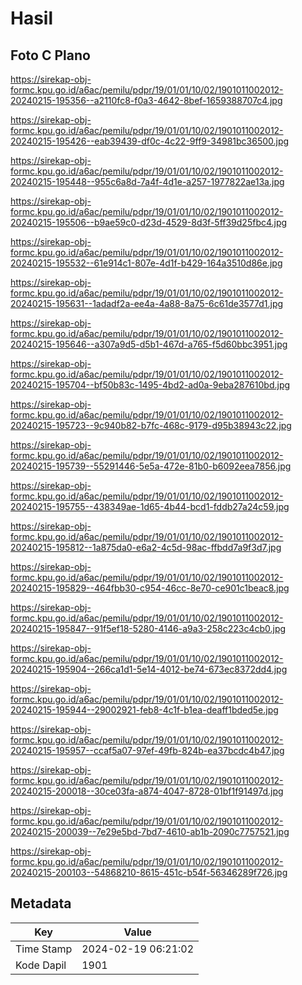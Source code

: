 # Hasil

## Foto C Plano

https://sirekap-obj-formc.kpu.go.id/a6ac/pemilu/pdpr/19/01/01/10/02/1901011002012-20240215-195356--a2110fc8-f0a3-4642-8bef-1659388707c4.jpg

https://sirekap-obj-formc.kpu.go.id/a6ac/pemilu/pdpr/19/01/01/10/02/1901011002012-20240215-195426--eab39439-df0c-4c22-9ff9-34981bc36500.jpg

https://sirekap-obj-formc.kpu.go.id/a6ac/pemilu/pdpr/19/01/01/10/02/1901011002012-20240215-195448--955c6a8d-7a4f-4d1e-a257-1977822ae13a.jpg

https://sirekap-obj-formc.kpu.go.id/a6ac/pemilu/pdpr/19/01/01/10/02/1901011002012-20240215-195506--b9ae59c0-d23d-4529-8d3f-5ff39d25fbc4.jpg

https://sirekap-obj-formc.kpu.go.id/a6ac/pemilu/pdpr/19/01/01/10/02/1901011002012-20240215-195532--61e914c1-807e-4d1f-b429-164a3510d86e.jpg

https://sirekap-obj-formc.kpu.go.id/a6ac/pemilu/pdpr/19/01/01/10/02/1901011002012-20240215-195631--1adadf2a-ee4a-4a88-8a75-6c61de3577d1.jpg

https://sirekap-obj-formc.kpu.go.id/a6ac/pemilu/pdpr/19/01/01/10/02/1901011002012-20240215-195646--a307a9d5-d5b1-467d-a765-f5d60bbc3951.jpg

https://sirekap-obj-formc.kpu.go.id/a6ac/pemilu/pdpr/19/01/01/10/02/1901011002012-20240215-195704--bf50b83c-1495-4bd2-ad0a-9eba287610bd.jpg

https://sirekap-obj-formc.kpu.go.id/a6ac/pemilu/pdpr/19/01/01/10/02/1901011002012-20240215-195723--9c940b82-b7fc-468c-9179-d95b38943c22.jpg

https://sirekap-obj-formc.kpu.go.id/a6ac/pemilu/pdpr/19/01/01/10/02/1901011002012-20240215-195739--55291446-5e5a-472e-81b0-b6092eea7856.jpg

https://sirekap-obj-formc.kpu.go.id/a6ac/pemilu/pdpr/19/01/01/10/02/1901011002012-20240215-195755--438349ae-1d65-4b44-bcd1-fddb27a24c59.jpg

https://sirekap-obj-formc.kpu.go.id/a6ac/pemilu/pdpr/19/01/01/10/02/1901011002012-20240215-195812--1a875da0-e6a2-4c5d-98ac-ffbdd7a9f3d7.jpg

https://sirekap-obj-formc.kpu.go.id/a6ac/pemilu/pdpr/19/01/01/10/02/1901011002012-20240215-195829--464fbb30-c954-46cc-8e70-ce901c1beac8.jpg

https://sirekap-obj-formc.kpu.go.id/a6ac/pemilu/pdpr/19/01/01/10/02/1901011002012-20240215-195847--91f5ef18-5280-4146-a9a3-258c223c4cb0.jpg

https://sirekap-obj-formc.kpu.go.id/a6ac/pemilu/pdpr/19/01/01/10/02/1901011002012-20240215-195904--266ca1d1-5e14-4012-be74-673ec8372dd4.jpg

https://sirekap-obj-formc.kpu.go.id/a6ac/pemilu/pdpr/19/01/01/10/02/1901011002012-20240215-195944--29002921-feb8-4c1f-b1ea-deaff1bded5e.jpg

https://sirekap-obj-formc.kpu.go.id/a6ac/pemilu/pdpr/19/01/01/10/02/1901011002012-20240215-195957--ccaf5a07-97ef-49fb-824b-ea37bcdc4b47.jpg

https://sirekap-obj-formc.kpu.go.id/a6ac/pemilu/pdpr/19/01/01/10/02/1901011002012-20240215-200018--30ce03fa-a874-4047-8728-01bf1f91497d.jpg

https://sirekap-obj-formc.kpu.go.id/a6ac/pemilu/pdpr/19/01/01/10/02/1901011002012-20240215-200039--7e29e5bd-7bd7-4610-ab1b-2090c7757521.jpg

https://sirekap-obj-formc.kpu.go.id/a6ac/pemilu/pdpr/19/01/01/10/02/1901011002012-20240215-200103--54868210-8615-451c-b54f-56346289f726.jpg


## Metadata

| Key        | Value               |
| ---------- | ------------------- |
| Time Stamp | 2024-02-19 06:21:02 |
| Kode Dapil | 1901                |



